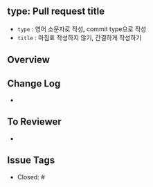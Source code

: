 ## **type: Pull request title**

- `type` : 영어 소문자로 작성, commit type으로 작성
- `title` : 마침표 작성하지 않기, 간결하게 작성하기


## Overview


## Change Log
- 

## To Reviewer
- 

## Issue Tags
- Closed: #